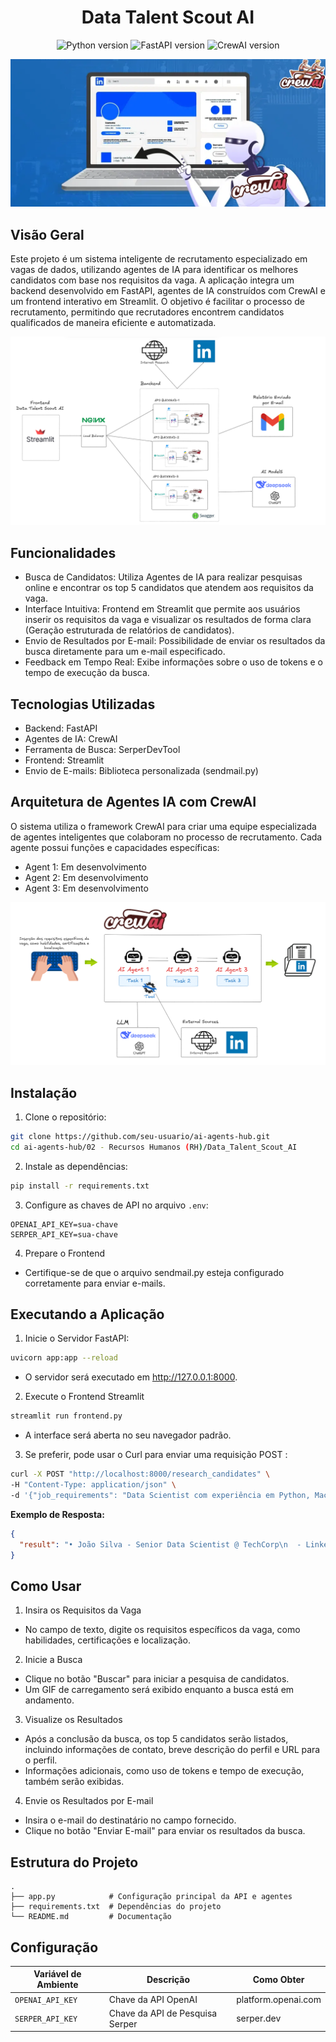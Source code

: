 <h1 align="center">Data Talent Scout AI</h1> 

<div align="center">
  <img src="https://img.shields.io/badge/Python-3.12+-blue?logo=python" alt="Python version">
  <img src="https://img.shields.io/badge/FastAPI-0.115+-green?logo=fastapi" alt="FastAPI version">
  <img src="https://img.shields.io/badge/CrewAI-0.102+-orange" alt="CrewAI version">
</div>

<p align="center">
<img src = "./img/hr_linkedin_crewai.png">
</p>

## Visão Geral

Este projeto é um sistema inteligente de recrutamento especializado em vagas de dados, utilizando agentes de IA para identificar os melhores candidatos com base nos requisitos da vaga. A aplicação integra um backend desenvolvido em FastAPI, agentes de IA construídos com CrewAI e um frontend interativo em Streamlit. O objetivo é facilitar o processo de recrutamento, permitindo que recrutadores encontrem candidatos qualificados de maneira eficiente e automatizada.

<p align="center">
<img src = "./img/arquitetura_1.0.png">
</p>

## Funcionalidades
- Busca de Candidatos: Utiliza Agentes de IA para realizar pesquisas online e encontrar os top 5 candidatos que atendem aos requisitos da vaga.
- Interface Intuitiva: Frontend em Streamlit que permite aos usuários inserir os requisitos da vaga e visualizar os resultados de forma clara (Geração estruturada de relatórios de candidatos).
- Envio de Resultados por E-mail: Possibilidade de enviar os resultados da busca diretamente para um e-mail especificado.
- Feedback em Tempo Real: Exibe informações sobre o uso de tokens e o tempo de execução da busca.

## Tecnologias Utilizadas
- Backend: FastAPI
- Agentes de IA: CrewAI
- Ferramenta de Busca: SerperDevTool
- Frontend: Streamlit
- Envio de E-mails: Biblioteca personalizada (sendmail.py)

## Arquitetura de Agentes IA com CrewAI
O sistema utiliza o framework CrewAI para criar uma equipe especializada de agentes inteligentes que colaboram no processo de recrutamento. Cada agente possui funções e capacidades específicas:
- Agent 1: Em desenvolvimento
- Agent 2: Em desenvolvimento
- Agent 3: Em desenvolvimento

<p align="center">
<img src = "./img/arquitetura_crew_1.0.png">
</p>

## Instalação

1. Clone o repositório:
```bash
git clone https://github.com/seu-usuario/ai-agents-hub.git
cd ai-agents-hub/02 - Recursos Humanos (RH)/Data_Talent_Scout_AI
```

2. Instale as dependências:
```bash
pip install -r requirements.txt
```

3. Configure as chaves de API no arquivo `.env`:
```env
OPENAI_API_KEY=sua-chave
SERPER_API_KEY=sua-chave
```

4. Prepare o Frontend
- Certifique-se de que o arquivo sendmail.py esteja configurado corretamente para enviar e-mails.

## Executando a Aplicação

1. Inicie o Servidor FastAPI:
```bash
uvicorn app:app --reload
```
- O servidor será executado em http://127.0.0.1:8000.

2. Execute o Frontend Streamlit
```bash
streamlit run frontend.py
```
- A interface será aberta no seu navegador padrão.

3. Se preferir, pode usar o Curl para enviar uma requisição POST :
```bash
curl -X POST "http://localhost:8000/research_candidates" \
-H "Content-Type: application/json" \
-d '{"job_requirements": "Data Scientist com experiência em Python, Machine Learning e 5+ anos de experiência na cidade de São José do Rio Preto"}'
```

**Exemplo de Resposta:**
```json
{
  "result": "• João Silva - Senior Data Scientist @ TechCorp\n  - Linkedin: [Perfil](https://linkedin.com/in/joaosilva)\n  - Experiência: 6 anos com ML em produção\n  • Maria Souza - Lead Data Engineer @ DataWorld..."
}
```

## Como Usar
1. Insira os Requisitos da Vaga
- No campo de texto, digite os requisitos específicos da vaga, como habilidades, certificações e localização.
2. Inicie a Busca
- Clique no botão "Buscar" para iniciar a pesquisa de candidatos.
- Um GIF de carregamento será exibido enquanto a busca está em andamento.
3. Visualize os Resultados
- Após a conclusão da busca, os top 5 candidatos serão listados, incluindo informações de contato, breve descrição do perfil e URL para o perfil.
- Informações adicionais, como uso de tokens e tempo de execução, também serão exibidas.
4. Envie os Resultados por E-mail
- Insira o e-mail do destinatário no campo fornecido.
- Clique no botão "Enviar E-mail" para enviar os resultados da busca.

## Estrutura do Projeto

```
.
├── app.py            # Configuração principal da API e agentes
├── requirements.txt  # Dependências do projeto
└── README.md         # Documentação
```

## Configuração

| Variável de Ambiente | Descrição                           | Como Obter                 |
|----------------------|-----------------------------------|---------------------------|
| `OPENAI_API_KEY`     | Chave da API OpenAI               | platform.openai.com        |
| `SERPER_API_KEY`     | Chave da API de Pesquisa Serper   | serper.dev                |







